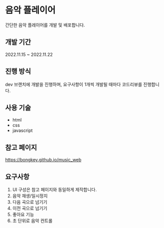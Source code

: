 # 음악 플레이어
간단한 음악 플레이어를 개발 및 배포합니다.

## 개발 기간
2022.11.15 ~ 2022.11.22

## 진행 방식
dev 브랜치에 개발을 진행하며,
요구사항이 1개씩 개발될 때마다 코드리뷰를 진행합니다.

## 사용 기술
- html
- css
- javascript

## 참고 페이지 
<https://bongkey.github.io/music_web>

## 요구사항
1. UI 구성은 참고 페이지와 동일하게 제작합니다.
2. 음악 재생/일시정지
3. 다음 곡으로 넘기기
4. 이전 곡으로 넘기기
5. 좋아요 기능
6. 초 단위로 음악 컨트롤
